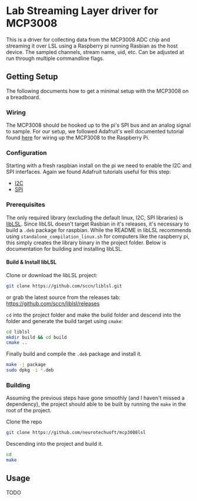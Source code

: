# Lab Streaming Layer driver for MCP3008
This is a driver for collecting data from the MCP3008 ADC chip and streaming it over LSL using a
Raspberry pi running Rasbian as the host device. The sampled channels, stream name, uid, etc. Can be
adjusted at run through multiple commandline flags.

## Getting Setup
The following documents how to get a minimal setup with the MCP3008 on a breadboard.

### Wiring
The MCP3008 should be hooked up to the pi's SPI bus and an analog signal to sample. For our setup,
we followed Adafruit's well documented tutorial found
[here](https://learn.adafruit.com/mcp3008-spi-adc/python-circuitpython) for wiring up the MCP3008 to
the Raspberry Pi.

### Configuration
Starting with a fresh raspbian install on the pi we need to enable the I2C and SPI interfaces.
Again we found Adafruit tutorials useful for this step:

* [I2C](https://learn.adafruit.com/adafruits-raspberry-pi-lesson-4-gpio-setup/configuring-spi)
* [SPI](https://learn.adafruit.com/adafruits-raspberry-pi-lesson-4-gpio-setup/configuring-spi)

### Prerequisites
The only required library (excluding the default linux, I2C, SPI libraries) is
[libLSL](https://github.com/sccn/liblsl). Since libLSL doesn't target Rasbian in it's releases, it's
necessary to build a `.deb` package for raspbian. While the README in libLSL recommends using
`standalone_compilation_linux.sh` for computers like the raspberry pi, this simply creates the
library binary in the project folder. Below is documentation for building and installing libLSL.

#### Build & Install libLSL
Clone or download the libLSL project:

```bash
git clone https://github.com/sccn/liblsl.git
```
or grab the latest source from the releases tab: <https://github.com/sccn/liblsl/releases>

`cd` into the project folder and make the build folder and descend into the folder and generate the
build target using `cmake`:

```bash
cd liblsl
mkdir build && cd build
cmake ..
```

Finally build and compile the `.deb` package and install it.
```bash
make -j package
sudo dpkg -i *.deb
```

### Building
Assuming the previous steps have gone smoothly (and I haven't missed a dependency), the project
should able to be built by running the `make` in the root of the project.

Clone the repo
```bash
git clone https://github.com/neurotechuoft/mcp3008lsl
```

Descending into the project and build it.

```bash
cd
make
```

## Usage

TODO

